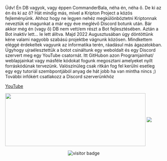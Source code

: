 Üdv!
Én DB vagyok, vagy éppen CommanderBala, néha én, néha ő.
De ki az én és ki az ő?
Hát mindig más, mivel a Kripton Project a közös fejleményünk. Ahhoz hogy ne legyen nehéz megkülönböztetni Kriptonnak neveztük el magunkat a már egy éve meglévő Discord botunk után. Bár akkor még én (vagy ő) DB nem vett/em részt a Bot fejlesztésében.
Aztán a Bot inaktív lett... le lett álítva.
Majd 2022 Augusztusában úgy döntöttünk kéne valami nagyobb szabású projektbe vágnunk közösen. Mindkettem eléggé érdekeltek vagyunk az informatika terén, ráadásul más ágazatokban. 
Úgyhogy ujraélesztettük a botot csináltunk egy weboldalt és egy Discord szervert meg egy YouTube csatornát. 
Itt GitHubon azon Programjainhat/ weblapjainkat vagy másféle kódokat fogunk megosztani amelyeket nyilt forráskódúnak tervezünk. 
Valószínüleg csak ritkán fog fel kerülni esetleg egy egy tutoriál szembpontjából anyag de hát jobb ha van mintha nincs ;)
További infókért csatlakozz a Discord szerverünkhöz

<a href="https://www.youtube.com/@kriptonhungary" target="_blank" style="background:'#FF0000'">YouTube</a>

<a style="text-decoration: none;" href="https://www.youtube.com/@kriptonhungary">
  <img width=450 height=170 align="center" src="https://github-readme-stats.vercel.app/api?username=Kripton-Official&theme=midnight-purple&show_icons=true&bg_color=0D1117&hide_border=true" />
</a>

<a href="https://www.youtube.com/@kriptonhungary">
  <img align="center" src="https://github-readme-stats.vercel.app/api/top-langs/?username=Kripton-Official&theme=midnight-purple&layout=compact&bg_color=0D1117&hide_border=true" />
</a>

<p align='center'>
  <img src="https://visitor-badge.glitch.me/badge?page_id=Kripton-Official" alt="visitor badge"/>
</p>
<!---
Kripton-Official/Kripton-Official is a ✨ special ✨ repository because its `README.md` (this file) appears on your GitHub profile.
You can click the Preview link to take a look at your changes.
--->
